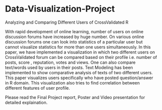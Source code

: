 # Data-Visualization-Project
Analyzing and Comparing Different Users of CrossValidated R

With rapid development of online learning, number of users on online discussion forums have increased by huge number. On various online discussion forums one can look into statistics of a particular user but cannot visualize statistics for more than one users simultaneously. In this paper, we have implemented a visualization in which two different users on CrossValidated forum can be compared based on their profile i.e. number of posts, score , reputation, votes and views. One can also compare text/words used by users in their posts. Text Modeling has been implemented to show comparative analysis of texts of two different users. This paper visualizes users specifically who have posted question/answer in R domain. This visualization also tries to find correlation between different features of user profile.

Please read the Final Project report, Poster and Video presentation for detailed explaination.
